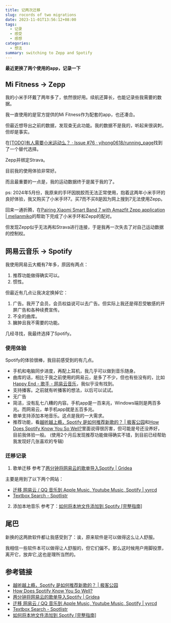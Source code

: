 ```yaml
---
title: 记两次迁移
slug: rocords of two migrations
date: 2023-11-01T13:56:12+08:00
tags:
  - 记录
  - 感受
  - 感想 
categories:
  - 想法
summary: switching to Zepp and Spotify
---
```


**最近更换了两个使用的app，记录一下**

## Mi Fitness -> Zepp
我的小米手环戴了两年多了，依然很好用。续航还算长，也能记录些我需要的数据。

我一直使用的是官方提供的Mi Fitness作为配套的app，也还凑合。

但最近想导出之前的数据，发现查无此功能。我的数据不是我的，听起来很讽刺，但却是事实。

在[[TODO]有人需要小米运动么？ · Issue #76 · yihong0618/running_page](https://github.com/yihong0618/running_page/issues/76)找到了一个替代选择。

Zepp并绑定Strava。

目前我的使用体验非常好。

而且最重要的一点是，我的运动数据终于是属于我的了。

ps: 2024年5月份，我原来的手环因脱胶而无法正常使用，抱着这两年小米手环的良好体验，我又购买了小米手环7。买7而不买8是因为网上搜到7无法使用Zepp。

回来一通折腾，在[Pairing Xiaomi Smart Band 7 with Amazfit Zepp application | melianmiko](https://mmk.pw/en/posts/mi-band-7-with-zepp/ )的帮助下完成了小米手环和Zepp的配对。

但发现Zepp似乎无法再和Strava进行连接，于是我再一次失去了对自己运动数据的控制权。

## 网易云音乐 -> Spotify
我使用网易云大概有7年多，原因有两点：
1. 推荐功能做得确实可以。
2. 惯性。 

但最近有几点让我决定换掉它：
1. 广告。我开了会员，会员权益说可以去广告。但实际上我还是得忍受敏感的开屏广告和各种续费宣传。
2. 不全的曲库。
3. 臃肿且我不需要的功能。

几经寻找，我最终选择了Spotify。

### 使用体验
Spotify的体验很棒，我目前感受到的有几点。
- 手机和电脑同步进度，再配上耳机，我几乎可以做到音乐随身。
- 曲库的话，相比于我之前使用的网易云，是多了不少，但也有些没有的，比如[Happy End - 歌手 - 网易云音乐](https://music.163.com/artist?id=19710)，我似乎没有找到。
- 支持播客。之前就有听播客的想法，以后可以试试。  
- 无广告
- 简洁，没有乱七八糟的内容。手机app是一百来兆，Windows端则是两百多兆。而网易云，单手机app就是五百多兆。
- 歌单支持添加本地音乐。这点是我的一大需求。
- 推荐功能，看[越听越上瘾，Spotify 是如何推荐新歌的？ | 极客公园](https://www.geekpark.net/news/244856)和[How Does Spotify Know You So Well?](https://medium.com/@sophiaciocca/spotifys-discover-weekly-how-machine-learning-finds-your-new-music-19a41ab76efe)里面说得很厉害，但可能是号还没养好，目前我体验一般。
(使用2个月后发现推荐功能做得确实不错，到目前已经帮助我发现好几张喜欢的专辑)

### 迁移记录
1. 歌单迁移
参考了[两分钟将网易云的歌单导入Spotify | Gridea](https://biteliang.github.io/post/liang-fen-zhong-jiang-wang-yi-yun-de-ge-dan-dao-ru-spotify/)

主要是用到了以下两个网站：
- [迁移 网易云 / QQ 音乐到 Apple Music, Youtube Music, Spotify | yyrcd](https://yyrcd.com/n2s/)
- [Textbox Search - Spotlistr](https://www.spotlistr.com/search/textbox)

2. 添加本地音乐
参考了：[如何将本地文件添加到 Spotify [完整指南]](https://www.tunefab.com/zh-CN/tutorials/add-songs-to-spotify.html)

## 尾巴
新换的这两款软件都让我感受到了：诶，原来软件是可以做得这么让人舒服。

我相信一些软件本可以做得让人舒服的，但它们偏不。那么这时候用户用脚投票，离开它，放弃它,这也是理所当然的。

## 参考链接
- [越听越上瘾，Spotify 是如何推荐新歌的？ | 极客公园](https://www.geekpark.net/news/244856)
- [How Does Spotify Know You So Well?](https://medium.com/@sophiaciocca/spotifys-discover-weekly-how-machine-learning-finds-your-new-music-19a41ab76efe)
- [两分钟将网易云的歌单导入Spotify | Gridea](https://biteliang.github.io/post/liang-fen-zhong-jiang-wang-yi-yun-de-ge-dan-dao-ru-spotify/)
- [迁移 网易云 / QQ 音乐到 Apple Music, Youtube Music, Spotify | yyrcd](https://yyrcd.com/n2s/)
- [Textbox Search - Spotlistr](https://www.spotlistr.com/search/textbox)
- [如何将本地文件添加到 Spotify [完整指南]](https://www.tunefab.com/zh-CN/tutorials/add-songs-to-spotify.html)
    